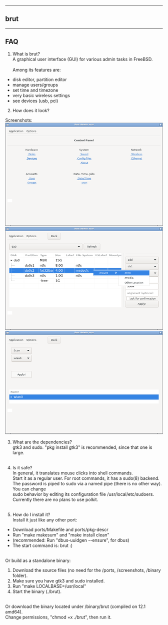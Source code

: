 
------------------------
brut
------------------------

-----------------------
FAQ
-----------------------

1. What is brut?<br>
A graphical user interface (GUI) for various admin tasks in FreeBSD.<br><br>
Among its features are:<br>
- disk editor, partition editor<br>
- manage users/groups<br>
- set time and timezone<br>
- very basic wireless settings<br>
- see devices (usb, pci)<br>

2. How does it look?<br>

Screenshots:
![](screenshot/scrot20.png)
![](screenshot/scrot18.png)
![](screenshot/scrot19.png)

3. What are the dependencies?<br>
gtk3 and sudo. "pkg install gtk3" is recommended, since that one is large.<br><br>

4. Is it safe? <br>
In general, it translates mouse clicks into shell commands.<br>
Start it as a regular user. For root commands, it has a sudo(8) backend.<br>
The password is piped to sudo via a named pipe (there is no other way). You can change<br>
sudo behavior by editing its configuration file /usr/local/etc/sudoers.<br>
Currently there are no plans to use polkit.<br><br>

5. How do I install it?<br>
Install it just like any other port:<br>
- Download ports/Makefile and ports/pkg-descr<br>
- Run "make makesum" and "make install clean"<br>
- (recommended: Run "dbus-uuidgen --ensure", for dbus)<br>
- The start command is: brut :)<br><br>

Or build as a standalone binary:<br>
1. Download the source files (no need for the /ports, /screenshots, /binary folder).
2. Make sure you have gtk3 and sudo installed.<br>
3. Run "make LOCALBASE=/usr/local"<br>
4. Start the binary (./brut).<br><br>

Or download the binary located under /binary/brut (compiled on 12.1 amd64).<br>
Change permissions, "chmod +x ./brut", then run it.<br><br>

